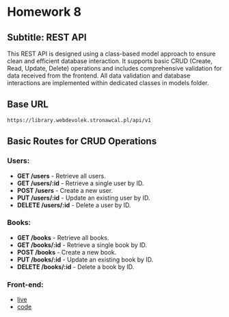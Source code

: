 # Homework 8

## Subtitle: REST API

This REST API is designed using a class-based model approach to ensure clean and efficient database interaction. It supports basic CRUD (Create, Read, Update, Delete) operations and includes comprehensive validation for data received from the frontend. All data validation and database interactions are implemented within dedicated classes in models folder.

## Base URL

`https://library.webdevolek.stronawcal.pl/api/v1`

## Basic Routes for CRUD Operations

### Users:

- **GET /users** - Retrieve all users.
- **GET /users/:id** - Retrieve a single user by ID.
- **POST /users** - Create a new user.
- **PUT /users/:id** - Update an existing user by ID.
- **DELETE /users/:id** - Delete a user by ID.

### Books:

- **GET /books** - Retrieve all books.
- **GET /books/:id** - Retrieve a single book by ID.
- **POST /books** - Create a new book.
- **PUT /books/:id** - Update an existing book by ID.
- **DELETE /books/:id** - Delete a book by ID.

### Front-end:

- [live](https://homework8classes.netlify.app)
- [code](https://github.com/pologora/homework8)
